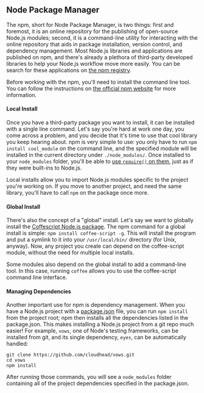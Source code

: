 ## Node Package Manager

The npm, short for Node Package Manager, is two things: first and foremost, it is an online repository for the publishing of open-source Node.js modules; second, it is a command-line utility for interacting with the online repository that aids in package installation, version control, and dependency management.  Most Node.js libraries and applications are published on npm, and there's already a plethora of third-party developed libraries to help your Node.js workflow move more easily. You can be search for these applications on [the npm registry](http://search.npmjs.org). 

Before working with the npm, you'll need to install the command line tool. You can follow the instructions on [the official npm website](http://npmjs.org/) for more information. 

#### Local Install

Once you have a third-party package you want to install, it can be installed with a single line command. Let's say you're hard at work one day, you come across a problem, and you decide that it's time to use that cool library you keep hearing about. npm is very simple to use: you only have to run `npm install cool_module` on the command line, and the specified module will be installed in the current directory under `./node_modules/`.  Once installed to your `node_modules` folder, you'll be able to [use `require()` on them](#what-is-require), just as if they were built-ins to Node.js.

Local installs allow you to import Node.js modules specific to the project you're working on. If you move to another project, and need the same library, you'll have to call `npm` on the package once more.

#### Global Install

There's also the concept of a "global" install. Let's say we want to globally install the [Coffescript Node.js package](https://github.com/jashkenas/coffee-script). The npm command for a global install is simple: `npm install coffee-script -g`. This will install the program and put a symlink to it into your `/usr/local/bin/` directory (for Unix, anyway). Now, any project you create can depend on the coffee-script module, without the need for multiple local installs.

Some modules also depend on the global install to add a command-line tool. In this case, running `coffee` allows you to use the coffee-script command line interface.

#### Managing Dependencies

Another important use for npm is dependency management.  When you have a Node.js project with a [package.json](#what-is-the-file-package-json) file, you can run `npm install` from the project root; npm then installs all the dependencies listed in the package.json. This makes installing a Node.js project from a git repo much easier! For example, `vows`, one of Node's testing frameworks, can be installed from git, and its single dependency, `eyes`, can be automatically handled:

    git clone https://github.com/cloudhead/vows.git
    cd vows
    npm install

After running those commands, you will see a `node_modules` folder containing all of the project dependencies specified in the package.json.